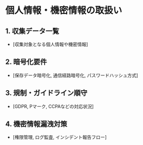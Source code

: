 # 個人情報・機密情報の取扱い

## 1. 収集データ一覧
- [収集対象となる個人情報や機密情報]

## 2. 暗号化要件
- [保存データ暗号化, 通信経路暗号化, パスワードハッシュ方式]

## 3. 規制・ガイドライン順守
- [GDPR, Pマーク, CCPAなどの対応状況]

## 4. 機密情報漏洩対策
- [権限管理, ログ監査, インシデント報告フロー]